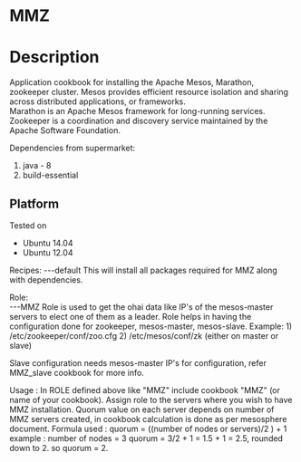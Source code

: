 # MMZ

Description
=========================
Application cookbook for installing the Apache Mesos, Marathon, zookeeper cluster.
Mesos provides efficient resource isolation and sharing across distributed applications, or frameworks.  
Marathon is an Apache Mesos framework for long-running services.
Zookeeper is a coordination and discovery service maintained by the Apache Software Foundation.


Dependencies from supermarket:
1) java - 8
2) build-essential

Platform
--------
Tested on

* Ubuntu 14.04
* Ubuntu 12.04

Recipes:
 ---default
    This will install all packages required for MMZ along with dependencies.

Role: 	
 ---MMZ 
    Role is used to get the ohai data like IP's of the mesos-master servers to elect one of them as a leader.
    Role helps in having the configuration done for zookeeper, mesos-master, mesos-slave.
    Example: 
    1) /etc/zookeeper/conf/zoo.cfg
 	2) /etc/mesos/conf/zk (either on master or slave)

Slave configuration needs mesos-master IP's for configuration, refer MMZ_slave cookbook for more info.

Usage :
    In ROLE defined above like "MMZ" include cookbook "MMZ" (or name of your cookbook).
    Assign role to the servers where you wish to have MMZ installation.
    Quorum value on each server depends on number of MMZ servers created, in cookbook calculation is done as per mesosphere document.
    Formula used : 
	quorum = ((number of nodes or servers)/2 ) + 1
    example : number of nodes = 3
   	quorum = 3/2 + 1 =  1.5 + 1 = 2.5, rounded down to 2.
	so quorum = 2.
	
	




